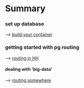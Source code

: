 # Summary

### set up database

--> [build your container](Dockerfile)

### getting started with pg routing 

--> [routing in HH](example_hh.md)

#### dealing with 'big-data'

--> [routing somewhere](example_bigdata_routing.md)
